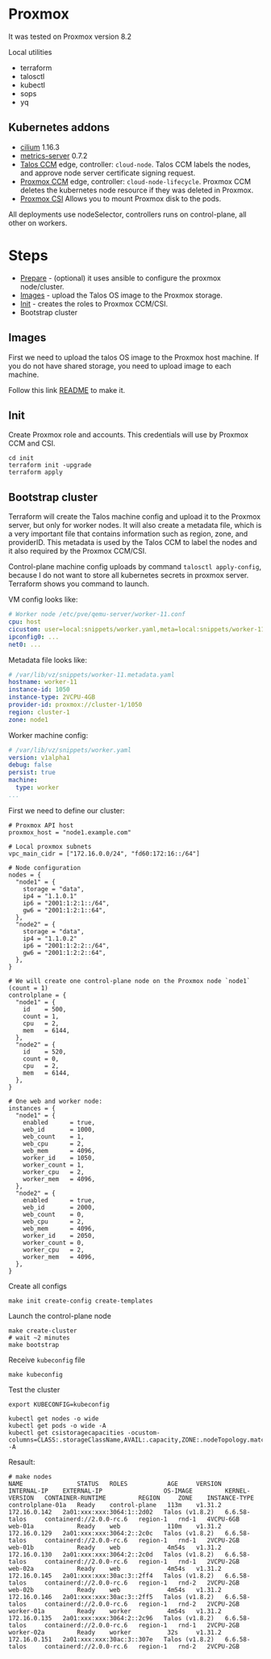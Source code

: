 # Proxmox

It was tested on Proxmox version 8.2

Local utilities

* terraform
* talosctl
* kubectl
* sops
* yq

## Kubernetes addons

* [cilium](https://github.com/cilium/cilium) 1.16.3
* [metrics-server](https://github.com/kubernetes-sigs/metrics-server) 0.7.2
* [Talos CCM](https://github.com/siderolabs/talos-cloud-controller-manager) edge, controller: `cloud-node`.
Talos CCM labels the nodes, and approve node server certificate signing request.
* [Proxmox CCM](https://github.com/sergelogvinov/proxmox-cloud-controller-manager) edge, controller: `cloud-node-lifecycle`.
Proxmox CCM deletes the kubernetes node resource if they was deleted in Proxmox.
* [Proxmox CSI](https://github.com/sergelogvinov/proxmox-csi-plugin)
Allows you to mount Proxmox disk to the pods.

All deployments use nodeSelector, controllers runs on control-plane, all other on workers.

# Steps

* [Prepare](prepare/) - (optional) it uses ansible to configure the proxmox node/cluster.
* [Images](images/) - upload the Talos OS image to the Proxmox storage.
* [Init](init/) - creates the roles to Proxmox CCM/CSI.
* Bootstrap cluster

## Images

First we need to upload the talos OS image to the Proxmox host machine.
If you do not have shared storage, you need to upload image to each machine.

Follow this link [README](images/README.md) to make it.

## Init

Create Proxmox role and accounts.
This credentials will use by Proxmox CCM and CSI.

```shell
cd init
terraform init -upgrade
terraform apply
```

## Bootstrap cluster

Terraform will create the Talos machine config and upload it to the Proxmox server, but only for worker nodes.
It will also create a metadata file, which is a very important file that contains information such as region, zone, and providerID.
This metadata is used by the Talos CCM to label the nodes and it also required by the Proxmox CCM/CSI.

Control-plane machine config uploads by command `talosctl apply-config`, because I do not want to store all kubernetes secrets in proxmox server.
Terraform shows you command to launch.

VM config looks like:

```yaml
# Worker node /etc/pve/qemu-server/worker-11.conf
cpu: host
cicustom: user=local:snippets/worker.yaml,meta=local:snippets/worker-11.metadata.yaml
ipconfig0: ...
net0: ...
```

Metadata file looks like:

```yaml
# /var/lib/vz/snippets/worker-11.metadata.yaml
hostname: worker-11
instance-id: 1050
instance-type: 2VCPU-4GB
provider-id: proxmox://cluster-1/1050
region: cluster-1
zone: node1
```

Worker machine config:

```yaml
# /var/lib/vz/snippets/worker.yaml
version: v1alpha1
debug: false
persist: true
machine:
  type: worker
...
```

First we need to define our cluster:

```hcl
# Proxmox API host
proxmox_host = "node1.example.com"

# Local proxmox subnets
vpc_main_cidr = ["172.16.0.0/24", "fd60:172:16::/64"]

# Node configuration
nodes = {
  "node1" = {
    storage = "data",
    ip4 = "1.1.0.1"
    ip6 = "2001:1:2:1::/64",
    gw6 = "2001:1:2:1::64",
  },
  "node2" = {
    storage = "data",
    ip4 = "1.1.0.2"
    ip6 = "2001:1:2:2::/64",
    gw6 = "2001:1:2:2::64",
  },
}

# We will create one control-plane node on the Proxmox node `node1` (count = 1)
controlplane = {
  "node1" = {
    id    = 500,
    count = 1,
    cpu   = 2,
    mem   = 6144,
  },
  "node2" = {
    id    = 520,
    count = 0,
    cpu   = 2,
    mem   = 6144,
  },
}

# One web and worker node:
instances = {
  "node1" = {
    enabled      = true,
    web_id       = 1000,
    web_count    = 1,
    web_cpu      = 2,
    web_mem      = 4096,
    worker_id    = 1050,
    worker_count = 1,
    worker_cpu   = 2,
    worker_mem   = 4096,
  },
  "node2" = {
    enabled      = true,
    web_id       = 2000,
    web_count    = 0,
    web_cpu      = 2,
    web_mem      = 4096,
    worker_id    = 2050,
    worker_count = 0,
    worker_cpu   = 2,
    worker_mem   = 4096,
  },
}
```

Create all configs

```shell
make init create-config create-templates
```

Launch the control-plane node

```shell
make create-cluster
# wait ~2 minutes
make bootstrap
```

Receive `kubeconfig` file

```shell
make kubeconfig
```

Test the cluster

```shell
export KUBECONFIG=kubeconfig

kubectl get nodes -o wide
kubectl get pods -o wide -A
kubectl get csistoragecapacities -ocustom-columns=CLASS:.storageClassName,AVAIL:.capacity,ZONE:.nodeTopology.matchLabels -A
```

Resault:

```shell
# make nodes
NAME               STATUS   ROLES           AGE     VERSION   INTERNAL-IP    EXTERNAL-IP                 OS-IMAGE         KERNEL-VERSION   CONTAINER-RUNTIME         REGION     ZONE    INSTANCE-TYPE
controlplane-01a   Ready    control-plane   113m    v1.31.2   172.16.0.142   2a01:xxx:xxx:3064:1::2d02   Talos (v1.8.2)   6.6.58-talos     containerd://2.0.0-rc.6   region-1   rnd-1   4VCPU-6GB
web-01a            Ready    web             110m    v1.31.2   172.16.0.129   2a01:xxx:xxx:3064:2::2c0c   Talos (v1.8.2)   6.6.58-talos     containerd://2.0.0-rc.6   region-1   rnd-1   2VCPU-2GB
web-01b            Ready    web             4m54s   v1.31.2   172.16.0.130   2a01:xxx:xxx:3064:2::2c0d   Talos (v1.8.2)   6.6.58-talos     containerd://2.0.0-rc.6   region-1   rnd-1   2VCPU-2GB
web-02a            Ready    web             4m54s   v1.31.2   172.16.0.145   2a01:xxx:xxx:30ac:3::2ff4   Talos (v1.8.2)   6.6.58-talos     containerd://2.0.0-rc.6   region-1   rnd-2   2VCPU-2GB
web-02b            Ready    web             4m54s   v1.31.2   172.16.0.146   2a01:xxx:xxx:30ac:3::2ff5   Talos (v1.8.2)   6.6.58-talos     containerd://2.0.0-rc.6   region-1   rnd-2   2VCPU-2GB
worker-01a         Ready    worker          4m54s   v1.31.2   172.16.0.135   2a01:xxx:xxx:3064:2::2c96   Talos (v1.8.2)   6.6.58-talos     containerd://2.0.0-rc.6   region-1   rnd-1   2VCPU-2GB
worker-02a         Ready    worker          32s     v1.31.2   172.16.0.151   2a01:xxx:xxx:30ac:3::307e   Talos (v1.8.2)   6.6.58-talos     containerd://2.0.0-rc.6   region-1   rnd-2   2VCPU-2GB
```
